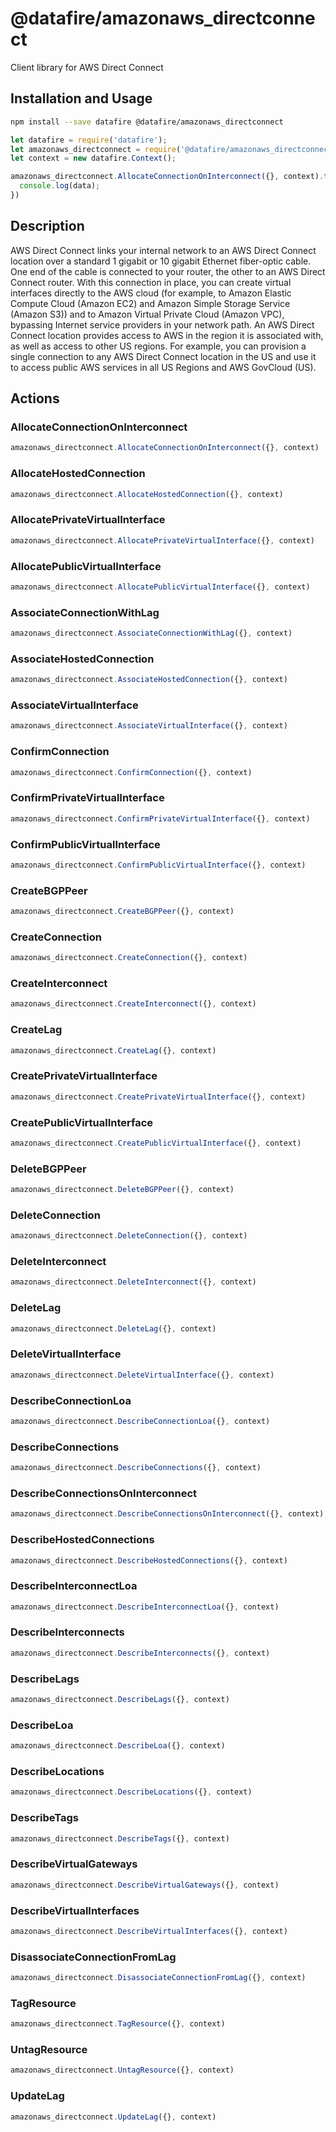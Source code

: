 # @datafire/amazonaws_directconnect

Client library for AWS Direct Connect

## Installation and Usage
```bash
npm install --save datafire @datafire/amazonaws_directconnect
```

```js
let datafire = require('datafire');
let amazonaws_directconnect = require('@datafire/amazonaws_directconnect').actions;
let context = new datafire.Context();

amazonaws_directconnect.AllocateConnectionOnInterconnect({}, context).then(data => {
  console.log(data);
})
```

## Description
AWS Direct Connect links your internal network to an AWS Direct Connect location over a standard 1 gigabit or 10 gigabit Ethernet fiber-optic cable. One end of the cable is connected to your router, the other to an AWS Direct Connect router. With this connection in place, you can create virtual interfaces directly to the AWS cloud (for example, to Amazon Elastic Compute Cloud (Amazon EC2) and Amazon Simple Storage Service (Amazon S3)) and to Amazon Virtual Private Cloud (Amazon VPC), bypassing Internet service providers in your network path. An AWS Direct Connect location provides access to AWS in the region it is associated with, as well as access to other US regions. For example, you can provision a single connection to any AWS Direct Connect location in the US and use it to access public AWS services in all US Regions and AWS GovCloud (US).

## Actions
### AllocateConnectionOnInterconnect



```js
amazonaws_directconnect.AllocateConnectionOnInterconnect({}, context)
```


### AllocateHostedConnection



```js
amazonaws_directconnect.AllocateHostedConnection({}, context)
```


### AllocatePrivateVirtualInterface



```js
amazonaws_directconnect.AllocatePrivateVirtualInterface({}, context)
```


### AllocatePublicVirtualInterface



```js
amazonaws_directconnect.AllocatePublicVirtualInterface({}, context)
```


### AssociateConnectionWithLag



```js
amazonaws_directconnect.AssociateConnectionWithLag({}, context)
```


### AssociateHostedConnection



```js
amazonaws_directconnect.AssociateHostedConnection({}, context)
```


### AssociateVirtualInterface



```js
amazonaws_directconnect.AssociateVirtualInterface({}, context)
```


### ConfirmConnection



```js
amazonaws_directconnect.ConfirmConnection({}, context)
```


### ConfirmPrivateVirtualInterface



```js
amazonaws_directconnect.ConfirmPrivateVirtualInterface({}, context)
```


### ConfirmPublicVirtualInterface



```js
amazonaws_directconnect.ConfirmPublicVirtualInterface({}, context)
```


### CreateBGPPeer



```js
amazonaws_directconnect.CreateBGPPeer({}, context)
```


### CreateConnection



```js
amazonaws_directconnect.CreateConnection({}, context)
```


### CreateInterconnect



```js
amazonaws_directconnect.CreateInterconnect({}, context)
```


### CreateLag



```js
amazonaws_directconnect.CreateLag({}, context)
```


### CreatePrivateVirtualInterface



```js
amazonaws_directconnect.CreatePrivateVirtualInterface({}, context)
```


### CreatePublicVirtualInterface



```js
amazonaws_directconnect.CreatePublicVirtualInterface({}, context)
```


### DeleteBGPPeer



```js
amazonaws_directconnect.DeleteBGPPeer({}, context)
```


### DeleteConnection



```js
amazonaws_directconnect.DeleteConnection({}, context)
```


### DeleteInterconnect



```js
amazonaws_directconnect.DeleteInterconnect({}, context)
```


### DeleteLag



```js
amazonaws_directconnect.DeleteLag({}, context)
```


### DeleteVirtualInterface



```js
amazonaws_directconnect.DeleteVirtualInterface({}, context)
```


### DescribeConnectionLoa



```js
amazonaws_directconnect.DescribeConnectionLoa({}, context)
```


### DescribeConnections



```js
amazonaws_directconnect.DescribeConnections({}, context)
```


### DescribeConnectionsOnInterconnect



```js
amazonaws_directconnect.DescribeConnectionsOnInterconnect({}, context)
```


### DescribeHostedConnections



```js
amazonaws_directconnect.DescribeHostedConnections({}, context)
```


### DescribeInterconnectLoa



```js
amazonaws_directconnect.DescribeInterconnectLoa({}, context)
```


### DescribeInterconnects



```js
amazonaws_directconnect.DescribeInterconnects({}, context)
```


### DescribeLags



```js
amazonaws_directconnect.DescribeLags({}, context)
```


### DescribeLoa



```js
amazonaws_directconnect.DescribeLoa({}, context)
```


### DescribeLocations



```js
amazonaws_directconnect.DescribeLocations({}, context)
```


### DescribeTags



```js
amazonaws_directconnect.DescribeTags({}, context)
```


### DescribeVirtualGateways



```js
amazonaws_directconnect.DescribeVirtualGateways({}, context)
```


### DescribeVirtualInterfaces



```js
amazonaws_directconnect.DescribeVirtualInterfaces({}, context)
```


### DisassociateConnectionFromLag



```js
amazonaws_directconnect.DisassociateConnectionFromLag({}, context)
```


### TagResource



```js
amazonaws_directconnect.TagResource({}, context)
```


### UntagResource



```js
amazonaws_directconnect.UntagResource({}, context)
```


### UpdateLag



```js
amazonaws_directconnect.UpdateLag({}, context)
```


